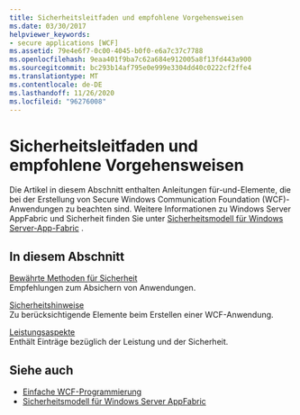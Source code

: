 ```yaml
---
title: Sicherheitsleitfaden und empfohlene Vorgehensweisen
ms.date: 03/30/2017
helpviewer_keywords:
- secure applications [WCF]
ms.assetid: 79e4e6f7-0c00-4045-b0f0-e6a7c37c7788
ms.openlocfilehash: 9eaa401f9ba7c62a684e912005a8f13fd443a900
ms.sourcegitcommit: bc293b14af795e0e999e3304dd40c0222cf2ffe4
ms.translationtype: MT
ms.contentlocale: de-DE
ms.lasthandoff: 11/26/2020
ms.locfileid: "96276008"
---
```

# <a name="security-guidance-and-best-practices"></a>Sicherheitsleitfaden und empfohlene Vorgehensweisen

Die Artikel in diesem Abschnitt enthalten Anleitungen für-und-Elemente, die bei der Erstellung von Secure Windows Communication Foundation (WCF)-Anwendungen zu beachten sind. Weitere Informationen zu Windows Server AppFabric und Sicherheit finden Sie unter [Sicherheitsmodell für Windows Server-App-Fabric](/previous-versions/appfabric/ee677202(v=azure.10)) .  
  
## <a name="in-this-section"></a>In diesem Abschnitt  

 [Bewährte Methoden für Sicherheit](best-practices-for-security-in-wcf.md)  
 Empfehlungen zum Absichern von Anwendungen.  
  
 [Sicherheitshinweise](security-considerations-in-wcf.md)  
 Zu berücksichtigende Elemente beim Erstellen einer WCF-Anwendung.  
  
 [Leistungsaspekte](performance-considerations.md)  
 Enthält Einträge bezüglich der Leistung und der Sicherheit.  
  
## <a name="see-also"></a>Siehe auch

- [Einfache WCF-Programmierung](../basic-wcf-programming.md)
- [Sicherheitsmodell für Windows Server AppFabric](/previous-versions/appfabric/ee677202(v=azure.10))
